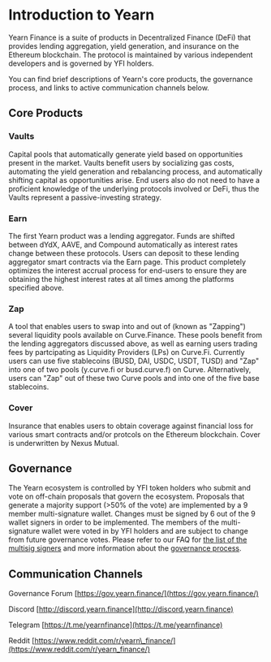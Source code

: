 # Introduction to Yearn

Yearn Finance is a suite of products in Decentralized Finance \(DeFi\) that provides lending aggregation, yield generation, and insurance on the Ethereum blockchain. The protocol is maintained by various independent developers and is governed by YFI holders.

You can find brief descriptions of Yearn's core products, the governance process, and links to active communication channels below.

## Core Products

### Vaults

Capital pools that automatically generate yield based on opportunities present in the market. Vaults benefit users by socializing gas costs, automating the yield generation and rebalancing process, and automatically shifting capital as opportunities arise. End users also do not need to have a proficient knowledge of the underlying protocols involved or DeFi, thus the Vaults represent a passive-investing strategy.

### Earn

The first Yearn product was a lending aggregator. Funds are shifted between dYdX, AAVE, and Compound automatically as interest rates change between these protocols. Users can deposit to these lending aggregator smart contracts via the Earn page. This product completely optimizes the interest accrual process for end-users to ensure they are obtaining the highest interest rates at all times among the platforms specified above.

### Zap

A tool that enables users to swap into and out of \(known as "Zapping"\) several liquidity pools available on Curve.Finance. These pools benefit from the lending aggregators discussed above, as well as earning users trading fees by partcipating as Liquidity Providers \(LPs\) on Curve.Fi. Currently users can use five stablecoins \(BUSD, DAI, USDC, USDT, TUSD\) and "Zap" into one of two pools \(y.curve.fi or busd.curve.f\) on Curve. Alternatively, users can "Zap" out of these two Curve pools and into one of the five base stablecoins.

### Cover

Insurance that enables users to obtain coverage against financial loss for various smart contracts and/or protcols on the Ethereum blockchain. Cover is underwritten by Nexus Mutual.

## Governance

The Yearn ecosystem is controlled by YFI token holders who submit and vote on off-chain proposals that govern the ecosystem. Proposals that generate a majority support \(&gt;50% of the vote\) are implemented by a 9 member multi-signature wallet. Changes must be signed by 6 out of the 9 wallet signers in order to be implemented. The members of the multi-signature wallet were voted in by YFI holders and are subject to change from future governance votes. Please refer to our FAQ for [the list of the multisig signers](https://docs.yearn.finance/faq#who-are-the-9-multisig-signers) and more information about the [governance process](https://docs.yearn.finance/faq#governance).

## Communication Channels

Governance Forum [https://gov.yearn.finance/](https://gov.yearn.finance/)

Discord [http://discord.yearn.finance](http://discord.yearn.finance)

Telegram [https://t.me/yearnfinance](https://t.me/yearnfinance)

Reddit [https://www.reddit.com/r/yearn\_finance/](https://www.reddit.com/r/yearn_finance/)

